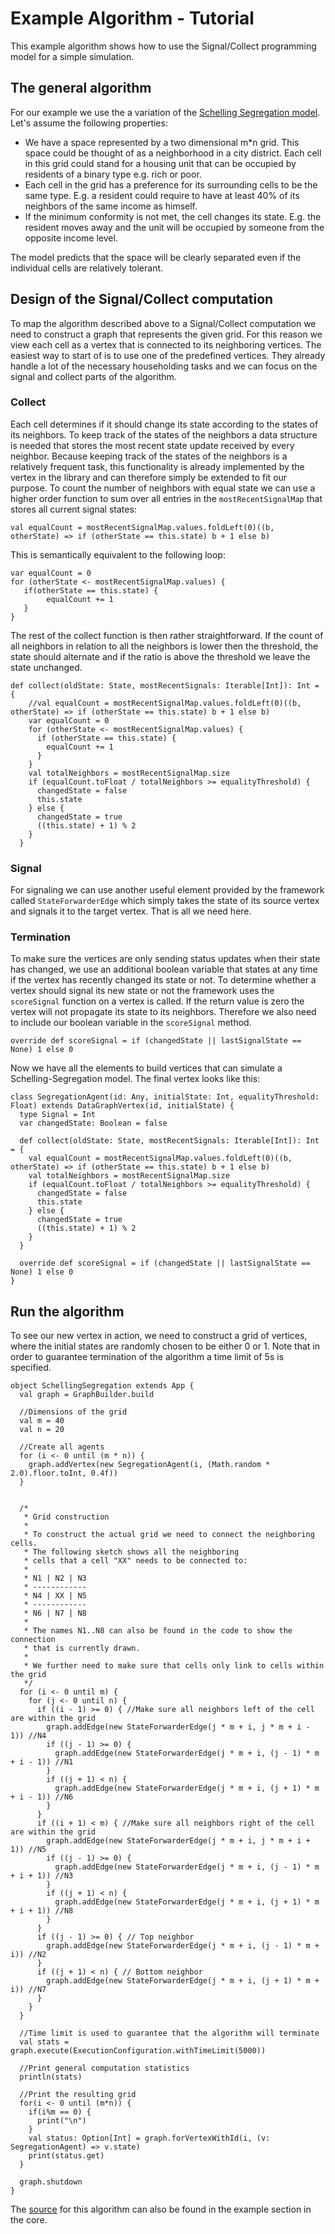 # Example Algorithm - Tutorial #

This example algorithm shows how to use the Signal/Collect programming model for a simple simulation.

## The general algorithm ##

For our example we use the a variation of the [Schelling Segregation model](http://web.mit.edu/rajsingh/www/lab/alife/schelling.html). Let's assume the following properties:

  * We have a space represented by a two dimensional m\*n grid. This space could be thought of as a neighborhood in a city district. Each cell in this grid could stand for a housing unit that can be occupied by residents of a binary type e.g. rich or poor.
  * Each cell in the grid has a preference for its surrounding cells to be the same type. E.g. a resident could require to have at least 40% of its neighbors of the same income as himself.
  * If the minimum conformity is not met, the cell changes its state. E.g. the resident moves away and the unit will be occupied by someone from the opposite income level.

The model predicts that the space will be clearly separated even if the individual cells are relatively tolerant.

## Design of the Signal/Collect computation ##

To map the algorithm described above to a Signal/Collect computation we need to construct a graph that represents the given grid. For this reason we view each cell as a vertex that is connected to its neighboring vertices. The easiest way to start of is to use one of the predefined vertices. They already handle a lot of the necessary householding tasks and we can focus on the signal and collect parts of the algorithm.

### Collect ###

Each cell determines if it should change its state according to the states of its neighbors. To keep track of the states of the neighbors a data structure is needed that stores the most recent state update received by every neighbor. Because keeping track of the states of the neighbors is a relatively frequent task, this functionality is already implemented by the vertex in the library and can therefore simply be extended to fit our purpose. To count the number of neighbors with equal state we can use a higher order function to sum over all entries in the `mostRecentSignalMap` that stores all current signal states:
```
val equalCount = mostRecentSignalMap.values.foldLeft(0)((b, otherState) => if (otherState == this.state) b + 1 else b)
```

This is semantically equivalent to the following loop:

```
var equalCount = 0
for (otherState <- mostRecentSignalMap.values) {
   if(otherState == this.state) {
        equalCount += 1
   }
}
```

The rest of the collect function is then rather straightforward. If the count of all neighbors in relation to all the neighbors is lower then the threshold, the state should alternate and if the ratio is above the threshold we leave the state unchanged.

```
def collect(oldState: State, mostRecentSignals: Iterable[Int]): Int = {
    //val equalCount = mostRecentSignalMap.values.foldLeft(0)((b, otherState) => if (otherState == this.state) b + 1 else b)
    var equalCount = 0
    for (otherState <- mostRecentSignalMap.values) {
      if (otherState == this.state) {
        equalCount += 1
      }
    }
    val totalNeighbors = mostRecentSignalMap.size
    if (equalCount.toFloat / totalNeighbors >= equalityThreshold) {
      changedState = false
      this.state
    } else {
      changedState = true
      ((this.state) + 1) % 2
    }
  }
```

### Signal ###

For signaling we can use another useful element provided by the framework called `StateForwarderEdge` which simply takes the state of its source vertex and signals it to the target vertex. That is all we need here.

### Termination ###
To make sure the vertices are only sending status updates when their state has changed, we use an additional boolean variable that states at any time if the vertex has recently changed its state or not.
To determine whether a vertex should signal its new state or not the framework uses the `scoreSignal` function on a vertex is called. If the return value is zero the vertex will not propagate its state to its neighbors. Therefore we also need to include our boolean variable in the `scoreSignal` method.
```
override def scoreSignal = if (changedState || lastSignalState == None) 1 else 0
```

Now we have all the elements to build vertices that can simulate a Schelling-Segregation model. The final vertex looks like this:

```
class SegregationAgent(id: Any, initialState: Int, equalityThreshold: Float) extends DataGraphVertex(id, initialState) {
  type Signal = Int
  var changedState: Boolean = false

  def collect(oldState: State, mostRecentSignals: Iterable[Int]): Int = {
    val equalCount = mostRecentSignalMap.values.foldLeft(0)((b, otherState) => if (otherState == this.state) b + 1 else b)
    val totalNeighbors = mostRecentSignalMap.size
    if (equalCount.toFloat / totalNeighbors >= equalityThreshold) {
      changedState = false
      this.state
    } else {
      changedState = true
      ((this.state) + 1) % 2
    }
  }

  override def scoreSignal = if (changedState || lastSignalState == None) 1 else 0
}
```


## Run the algorithm ##
To see our new vertex in action, we need to construct a grid of vertices, where the initial states are randomly chosen to be either 0 or 1. Note that in order to guarantee termination of the algorithm a time limit of 5s is specified.

```
object SchellingSegregation extends App {
  val graph = GraphBuilder.build

  //Dimensions of the grid
  val m = 40
  val n = 20

  //Create all agents
  for (i <- 0 until (m * n)) {
    graph.addVertex(new SegregationAgent(i, (Math.random * 2.0).floor.toInt, 0.4f))
  }


  /* 
   * Grid construction
   * 
   * To construct the actual grid we need to connect the neighboring cells.
   * The following sketch shows all the neighboring 
   * cells that a cell "XX" needs to be connected to:
   * 
   * N1 | N2 | N3
   * ------------
   * N4 | XX | N5
   * ------------
   * N6 | N7 | N8
   * 
   * The names N1..N8 can also be found in the code to show the connection
   * that is currently drawn.
   * 
   * We further need to make sure that cells only link to cells within the grid
   */
  for (i <- 0 until m) { 
    for (j <- 0 until n) {
      if ((i - 1) >= 0) { //Make sure all neighbors left of the cell are within the grid
        graph.addEdge(new StateForwarderEdge(j * m + i, j * m + i - 1)) //N4
        if ((j - 1) >= 0) { 
          graph.addEdge(new StateForwarderEdge(j * m + i, (j - 1) * m + i - 1)) //N1
        }
        if ((j + 1) < n) { 
          graph.addEdge(new StateForwarderEdge(j * m + i, (j + 1) * m + i - 1)) //N6
        }
      }
      if ((i + 1) < m) { //Make sure all neighbors right of the cell are within the grid
        graph.addEdge(new StateForwarderEdge(j * m + i, j * m + i + 1)) //N5
        if ((j - 1) >= 0) { 
          graph.addEdge(new StateForwarderEdge(j * m + i, (j - 1) * m + i + 1)) //N3
        }
        if ((j + 1) < n) { 
          graph.addEdge(new StateForwarderEdge(j * m + i, (j + 1) * m + i + 1)) //N8
        }
      }
      if ((j - 1) >= 0) { // Top neighbor
        graph.addEdge(new StateForwarderEdge(j * m + i, (j - 1) * m + i)) //N2
      }
      if ((j + 1) < n) { // Bottom neighbor
        graph.addEdge(new StateForwarderEdge(j * m + i, (j + 1) * m + i)) //N7
      }
    }
  }

  //Time limit is used to guarantee that the algorithm will terminate
  val stats = graph.execute(ExecutionConfiguration.withTimeLimit(5000))
  
  //Print general computation statistics
  println(stats)
  
  //Print the resulting grid
  for(i <- 0 until (m*n)) {
    if(i%m == 0) {
      print("\n")
    }
    val status: Option[Int] = graph.forVertexWithId(i, (v: SegregationAgent) => v.state)
    print(status.get)
  }
  
  graph.shutdown
}
```

The [source](http://code.google.com/p/signal-collect/source/browse/trunk/core/src/test/scala/com/signalcollect/examples/SchellingSegregation.scala) for this algorithm can also be found in the example section in the core.